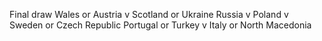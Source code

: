  Final draw
Wales or Austria v Scotland or Ukraine
Russia v Poland v Sweden or Czech Republic
Portugal or Turkey v Italy or North Macedonia
